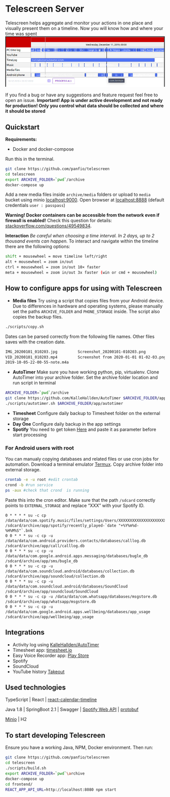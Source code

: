 # Telescreen Server

Telescreen helps aggregate and monitor your actions in one place and visually present them on a timeline. Now you will know how and where your time was spent
<img src="https://raw.githubusercontent.com/panfio/demohttpd/master/website/telescreen.jpg" alt="telescreen in action" />
<!--You can start service and store data on a local computer, on any Kubernetes cluster or on a remote server like Heroku and use Amazon S3 as a data store.
-->
If you find a bug or have any suggestions and feature request feel free to open an issue.
**Important! App is under active development and not ready for production!
Only you control what data should be collected and where it should be stored**

## Quickstart

**Requirements:**

- Docker and docker-compose

Run this in the terminal.

```sh
git clone https://github.com/panfio/telescreen
cd telescreen
export ARCHIVE_FOLDER=`pwd`/archive
docker-compose up
```

Add a new media files inside `archive/media` folders or upload to `media` bucket using minio [localhost:9000](http://localhost:9000). 
Open browser at [localhost:8888](http://localhost:8888) (default credentials `user : passpass`)

**Warning! Docker containers can be accessible from the network even if firewall is enabled!** Check this question for details: [stackoverflow.com/questions/49549834](https://stackoverflow.com/questions/49549834/ufw-firewall-is-not-working-on-ubuntu-in-digitalocean/49563279#49563279).

**Interaction**
*Be careful when choosing a time interval. In 2 days, up to 2 thousand events can happen.*
To interact and navigate within the timeline there are the following options:

```sh
shift + mousewheel = move timeline left/right
alt + mousewheel = zoom in/out
ctrl + mousewheel = zoom in/out 10× faster
meta + mousewheel = zoom in/out 3x faster (win or cmd + mousewheel)
```

## How to configure apps for using with Telescreen

- **Media files** Try using a script that copies files from your Android device. Due to differences in hardware and operating systems, please manually set the paths `ARCHIVE_FOLDER` and `PHONE_STORAGE` inside. The script also copies the backup files.

```bash
./scripts/copy.sh
```

Dates can be parsed correctly from the following file names. Other files saves with the creation date.

```sh
IMG_20200101_010203.jpg         Screenshot_20200101-010203.png
VID_20200101_010203.mp4         Screenshot from 2020-01-01 01-02-03.png
2019-10-05-22-00-55-note.m4a
```

- **AutoTimer**
Make sure you have working python, pip, virtualenv.
Clone AutoTimer into your archive folder. Set the archive folder location and run script in terminal

```sh
ARCHIVE_FOLDER=`pwd`/archive
git clone https://github.com/KalleHallden/AutoTimer $ARCHIVE_FOLDER/app/autotimer
./scripts/autotimer.sh $ARCHIVE_FOLDER/app/autotimer
```

- **Timesheet** Configure daily backup to Timesheet folder on the external storage
- **Day One** Configure daily backup in the app settings
- **Spotify** You need to get token [Here](https://developer.spotify.com/console/get-track/) and paste it as parameter before start processing

### For Android users with root

You can manualy copying databases and related files or use cron jobs for automation. Download a terminal emulator [Termux](https://play.google.com/store/apps/details?id=com.termux).
Copy archive folder into external storage.

```sh
crontab -e -u root #edit crontab
crond -b #run service
ps -aux #check that crond  is running
```

Paste this into the cron editor. Make sure that the path `/sdcard` correctly points to `EXTERNAL_STORAGE` and replace “XXX” with your Spotify ID.

```
0 * * * * su -c cp /data/data/com.spotify.music/files/settings/Users/XXXXXXXXXXXXXXXXXXXXXXXXXX/recently_played.bnk /sdcard/archive/app/spotify/recently_played-`date "+%Y%m%d-%H%M%S"`.bnk
0 0 * * * su -c cp -u /data/data/com.android.providers.contacts/databases/calllog.db /sdcard/archive/app/call/calllog.db
0 0 * * * su -c cp -u /data/data/com.google.android.apps.messaging/databases/bugle_db /sdcard/archive/app/sms/bugle_db
0 0 * * * su -c cp -u /data/data/com.soundcloud.android/databases/collection.db /sdcard/archive/app/soundcloud/collection.db
0 0 * * * su -c cp -u /data/data/com.soundcloud.android/databases/SoundCloud /sdcard/archive/app/soundcloud/SoundCloud
0 0 * * * su -c cp -u /data/data/com.whatsapp/databases/msgstore.db /sdcard/archive/app/whatsapp/msgstore.db
0 0 * * * su -c cp -u /data/data/com.google.android.apps.wellbeing/databases/app_usage /sdcard/archive/app/wellbeing/app_usage
```

## Integrations

- Activity log using [KalleHallden/AutoTimer](https://github.com/KalleHallden/AutoTimer)
- Timesheet app: [timesheet.io](https://timesheet.io/en/)
- Easy Voice Recorder app: [Play Store](https://play.google.com/store/apps/details?id=com.coffeebeanventures.easyvoicerecorder)
- Spotify
- SoundCloud
- YouTube history [Takeout](https://takeout.google.com/)
<!-- - Day One app: [dayoneapp.com](https://dayoneapp.com/) -->
## Used technologies

TypeScript | React | [react-calendar-timeline](https://github.com/namespace-ee/react-calendar-timeline)

Java 1.8 | SpringBoot 2.1 | Swagger | [Spotify Web API](https://github.com/thelinmichael/spotify-web-api-java) | [protobuf](https://github.com/protocolbuffers/protobuf)

[Minio](https://min.io/) | H2

## To start developing Telescreen

Ensure you have a working Java, NPM, Docker environment.
Then run:

```sh
git clone https://github.com/panfio/telescreen
cd telescreen
./scripts/build.sh
export ARCHIVE_FOLDER=`pwd`\archive
docker-compose up
cd frontend/
REACT_APP_API_URL=http://localhost:8080 npm start
```
